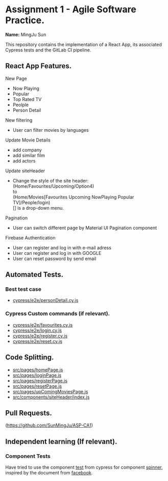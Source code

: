 # Assignment 1 - Agile Software Practice.

__Name:__ MingJu Sun

This repository contains the implementation of a React App, its associated Cypress tests and the GitLab CI pipeline.

## React App Features.

New Page
+ Now Playing
+ Popular
+ Top Rated TV
+ Peolple
+ Person Detail

New filtering
+ User can filter movies by languages

Update Movie Details
+ add company
+ add similar film
+ add actors

Update siteHeader
+ Change the style of the site header:  
  (Home/Favourites/Upcoming/Option4)  
  to  
  (Home/Movies[Favourites Upcoming NowPlaying Popular TV]/People/login)  
  [] is a drop-down menu.  

Pagination
+ User can switch different page by Material UI Pagination component

Firebase Authentication
+ User can register and log in with e-mail adress 
+ User can register and log in with GOOGLE
+ User can reset password by send email


## Automated Tests.

### Best test case
+ [cypress/e2e/personDetail.cy.js](cypress/e2e/personDetail.cy.js)

### Cypress Custom commands (if relevant).


+ [cypress/e2e/favourites.cy.js](cypress/e2e/favourites.cy.js)
+ [cypress/e2e/login.cy.js](cypress/e2e/login.cy.js)
+ [cypress/e2e/register.cy.js](cypress/e2e/register.cy.js)
+ [cypress/e2e/reset.cy.js](cypress/e2e/reset.cy.js)

## Code Splitting.

+ [src/pages/homePage.js](src/pages/homePage.js)
+ [src/pages/loginPage.js](src/pages/loginPage.js)
+ [src/pages/registerPage.js](src/pages/registerPage.js)
+ [src/pages/resetPage.js](src/pages/resetPage.js)
+ [src/pages/upComingMoviesPage.js](src/pages/upComingMoviesPage.js)
+ [src/components/siteHeader/index.js](src/components/siteHeader/index.js)
  

## Pull Requests.

(https://github.com/SunMingJu/ASP-CA1)

## Independent learning (If relevant).

### Component Tests  
Have tried to use the component [test](cypress/component/spinner.cy.js) from cypress for component [spinner](src/components/spinner/index.js), inspired by the document from [facebook](https://docs.cypress.io/guides/component-testing/react/quickstart).
